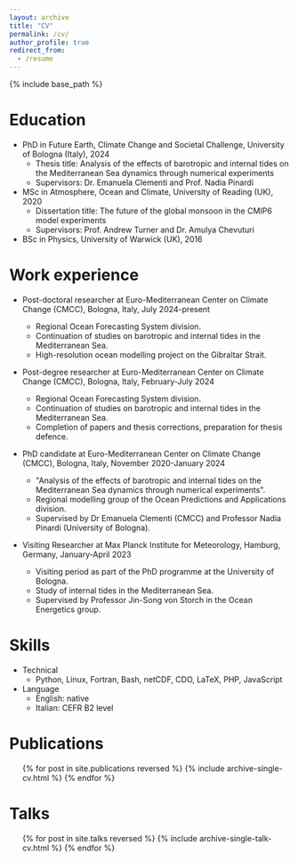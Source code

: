 ```yaml
---
layout: archive
title: "CV"
permalink: /cv/
author_profile: true
redirect_from:
  - /resume
---
```


{% include base_path %}

Education
======
* PhD in Future Earth, Climate Change and Societal Challenge, University of Bologna (Italy), 2024
  * Thesis title: Analysis of the effects of barotropic and internal tides on the Mediterranean Sea dynamics through numerical experiments
  * Supervisors: Dr. Emanuela Clementi and Prof. Nadia Pinardi
* MSc in Atmosphere, Ocean and Climate, University of Reading (UK), 2020
  * Dissertation title: The future of the global monsoon in the CMIP6 model experiments
  * Supervisors: Prof. Andrew Turner and Dr. Amulya Chevuturi
* BSc in Physics, University of Warwick (UK), 2016

Work experience
======
* Post-doctoral researcher at Euro-Mediterranean Center on Climate Change (CMCC), Bologna, Italy, July 2024-present
  * Regional Ocean Forecasting System division.
  * Continuation of studies on barotropic and internal tides in the Mediterranean Sea.
  * High-resolution ocean modelling project on the Gibraltar Strait.

* Post-degree researcher at Euro-Mediterranean Center on Climate Change (CMCC), Bologna, Italy, February-July 2024
  * Regional Ocean Forecasting System division.
  * Continuation of studies on barotropic and internal tides in the Mediterranean Sea.
  * Completion of papers and thesis corrections, preparation for thesis defence.

* PhD candidate at Euro-Mediterranean Center on Climate Change (CMCC), Bologna, Italy, November 2020-January 2024
  * "Analysis of the effects of barotropic and internal tides on the Mediterranean Sea dynamics through numerical experiments".
  * Regional modelling group of the Ocean Predictions and Applications division.
  * Supervised by Dr Emanuela Clementi (CMCC) and Professor Nadia Pinardi (University of Bologna).

* Visiting Researcher at Max Planck Institute for Meteorology, Hamburg, Germany, January-April 2023
  * Visiting period as part of the PhD programme at the University of Bologna.
  * Study of internal tides in the Mediterranean Sea.
  * Supervised by Professor Jin-Song von Storch in the Ocean Energetics group.

Skills
======
* Technical
  * Python, Linux, Fortran, Bash, netCDF, CDO, LaTeX, PHP, JavaScript
* Language
  * English: native
  * Italian: CEFR B2 level

Publications
======
  <ul>{% for post in site.publications reversed %}
    {% include archive-single-cv.html %}
  {% endfor %}</ul>
  
Talks
======
  <ul>{% for post in site.talks reversed %}
    {% include archive-single-talk-cv.html  %}
  {% endfor %}</ul>

